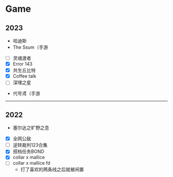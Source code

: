 # Game



## 2023
- 哈迪斯
- The Ssum（手游
- [ ] 灵魂渡者
- [x] Error 143
- [x] 共生丘比特
- [x] Coffee talk
- [ ] 深埋之星
- 代号鸢（手游
---

## 2022

- 塞尔达之旷野之息
- [x] 全网公敌
- [ ] 逆转裁判123合集
- [x] 搭档任务BOND
- [x] collar x mallice
- [ ] collar x mallice fd
    - 打了喜欢的两条线之后就被闲置


